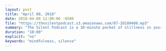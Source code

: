 ```yaml
---
layout: post
title: "April 08, 2018"
date: 2018-04-08 12:00:00 -0500
file: "https://thesilentpodcast.s3.amazonaws.com/87-20180408.mp3"
summary: "The Silent Podcast is a 10-minute pocket of stillness in your day. Listen to it at a set time every day, in the middle of a busy commute, or when you simply need a break from all of the hustle and bustle of distraction around you."
duration: "10:00"
explicit: "no"
keywords: "mindfulness, silence"
---
```

